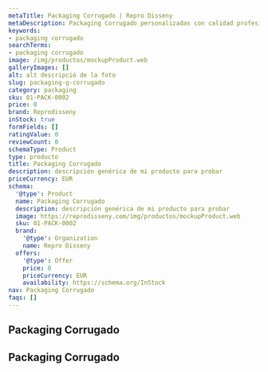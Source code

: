 ```yaml
---
metaTitle: Packaging Corrugado | Repro Disseny
metaDescription: Packaging Corrugado personalizadas con calidad profesional en Cataluña.
keywords:
- packaging corrugado
searchTerms:
- packaging corrugado
image: /img/productos/mockupProduct.web
galleryImages: []
alt: alt descripció de la foto
slug: packaging-g-corrugado
category: packaging
sku: 01-PACK-0002
price: 0
brand: Reprodisseny
inStock: true
formFields: []
ratingValue: 0
reviewCount: 0
schemaType: Product
type: producto
title: Packaging Corrugado
description: descripción genérica de mi producto para probar
priceCurrency: EUR
schema:
  '@type': Product
  name: Packaging Corrugado
  description: descripción genérica de mi producto para probar
  image: https://reprodisseny.com/img/productos/mockupProduct.web
  sku: 01-PACK-0002
  brand:
    '@type': Organization
    name: Repro Disseny
  offers:
    '@type': Offer
    price: 0
    priceCurrency: EUR
    availability: https://schema.org/InStock
nav: Packaging Corrugado
faqs: []
---
```


## Packaging Corrugado

## Packaging Corrugado
